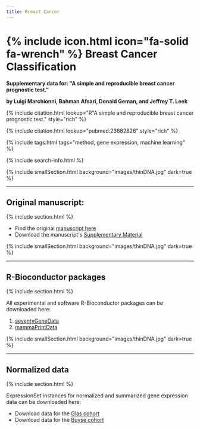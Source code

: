 ```yaml
---
title: Breast Cancer
---
```


# {% include icon.html icon="fa-solid fa-wrench" %} Breast Cancer Classification

**Supplementary data for: "A simple and reproducible breast cancer prognostic test."**

**by Luigi Marchionni, Bahman Afsari, Donald Geman, and Jeffrey T. Leek**


{% include citation.html lookup="R"A simple and reproducible breast cancer prognostic test." style="rich" %}

{% include citation.html lookup="pubmed:23682826" style="rich" %}

{% include tags.html tags="method, gene expression, machine learning" %}

{% include search-info.html %}


{% include smallSection.html background="images/thinDNA.jpg" dark=true %}
***
## Original manuscript: 
{% include section.html %}

- Find the original [manuscript here](https://bmcgenomics.biomedcentral.com/articles/10.1186/1471-2164-14-336)
- Download the manuscript's [Supplementary Material](http://marchionnilab.org/data/breastTSP/Supplement.pdf)


{% include smallSection.html background="images/thinDNA.jpg" dark=true %}
***
## R-Bioconductor packages
{% include section.html %}

All experimental and software R-Bioconductor packages can be downloaded here:

1. [seventyGeneData](https://bioconductor.org/packages/release/data/experiment/html/seventyGeneData.html)
2. [mammaPrintData](https://bioconductor.org/packages/release/data/experiment/html/mammaPrintData.html)


{% include smallSection.html background="images/thinDNA.jpg" dark=true %}
***
## Normalized data
{% include section.html %}

ExpressionSet instances for normalized and summarized gene expression data can be downloaded here:

- Download data for the [Glas cohort](https://marchionnilab.org/data/breastTSP/glasEset.rda)
- Download data for the [Buyse cohort](https://marchionnilab.org/bdata/reastTSP/buyseEset.rda)

